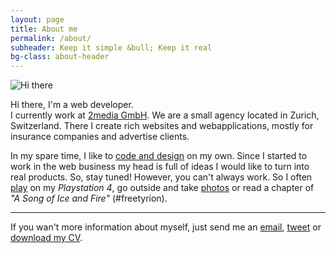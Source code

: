 ```yaml
---
layout: page
title: About me
permalink: /about/
subheader: Keep it simple &bull; Keep it real
bg-class: about-header
---
```


![Hi there](http://f.wnx.ch/dropshare/4apmT3Yhy1nRHR9FGW7VBLi.png)

Hi there, I'm a web developer.<br>
I currently work at [2media GmbH](http://2media.ch). We are a small agency located in Zurich, Switzerland. There I create rich websites and webapplications, mostly for insurance companies and advertise clients.

In my spare time, I like to [code and design](/portfolio) on my own. Since I started to work in the web business my head is full of ideas I would like to turn into real products. So, stay tuned!
However, you can't always work. So I often [play](http://tv.wnx.ch) on my *Playstation 4*, go outside and take [photos](http://photo.wnx.ch) or read a chapter of *"A Song of Ice and Fire"* (#freetyrion).

<hr>

If you wan't more information about myself, just send me an [email](mailto:hello@wnx.ch), [tweet](http://twitter.com/_stefanzweifel) or [download my CV](#).